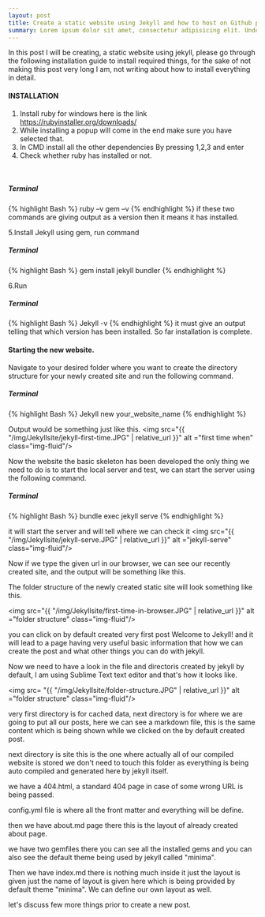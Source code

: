 ```yaml
---
layout: post
title: Create a static website using Jekyll and how to host on Github pages.
summary: Lorem ipsum dolor sit amet, consectetur adipisicing elit. Unde, dolore.
---
```



In this post I will be creating, a static website using jekyll, please go through the following installation guide to install required things, for the sake of not making this post very long I am, not writing about how to install everything in detail.

#### INSTALLATION

1.	Install ruby for windows here is the link <a href="https://rubyinstaller.org/downloads/" target="_blank">https://rubyinstaller.org/downloads/</a> 
2.	While installing a popup will come in the end make sure you have selected that.
3.	In CMD install all the other dependencies  By pressing  1,2,3 and enter
4.  Check whether ruby has installed or not.
<br/>

##### Terminal
 {% highlight Bash %}
 ruby –v
 gem –v
 {% endhighlight %}
if these two commands are giving output as a version then it means it has installed.

5.Install Jekyll using gem, run command 
##### Terminal
{% highlight Bash %}
gem install jekyll bundler
{% endhighlight %}

6.Run  
##### Terminal
{% highlight Bash %}
Jekyll  -v
{% endhighlight %}
it must give an output telling that which version has been installed.
So far installation is complete.
#### Starting the new website.
Navigate to your desired folder where you want to create the directory structure for your newly created site and run the following command.
##### Terminal
{% highlight Bash %}
Jekyll new your_website_name
{% endhighlight %}

Output would be something just like this.
<img src="{{ "/img/Jekyllsite/jekyll-first-time.JPG" | relative_url }}" alt ="first time when" class="img-fluid"/>

Now the website the basic skeleton has been developed the only thing we need to do is to start the local server and test, we can start the server using the following command.
##### Terminal
{% highlight Bash %}
bundle exec jekyll serve 
{% endhighlight %}

it will start the server and will tell where we can check it
<img src="{{ "/img/Jekyllsite/jekyll-serve.JPG" | relative_url }}" alt ="jekyll-serve" class="img-fluid"/>

Now if we type the given url in our browser, we can see our recently created site, and the output will be something like this.

The folder structure of the newly created static site will look something like this.

<img src="{{ "/img/Jekyllsite/first-time-in-browser.JPG" | relative_url }}" alt ="folder structure" class="img-fluid"/>

you can click on by default created very first post Welcome to Jekyll! and it will lead to a page having very useful basic information that how we can create the post and what other things you can do with jekyll.

Now we need to have a look in the file and directoris created by jekyll by default, I am using Sublime Text text editor and that's how it looks like.

<img src= "{{ "/img/Jekyllsite/folder-structure.JPG" | relative_url }}" alt ="folder structure" class="img-fluid"/>

very first directory is for cached data, next directory is for where we are going to put all our posts, here we can see a markdown file, this is the same content which is being shown while we clicked on the by default created post.

next directory is site this is the one where actually all of our compiled website is stored we don't need to touch this folder as everything is being auto compiled and generated here by jekyll itself.

we have a 404.html, a standard 404 page in case of some wrong URL is being passed.

config.yml file is where all the front matter and everything will be define.

then we have about.md page there this is the layout of already created about page.

we have two gemfiles there you can see all the installed gems and you can also see the default theme being used by jekyll called "minima".

Then we have index.md there is nothing much inside it just the layout is given just the name of layout is given here which is being provided by default theme "minima". We can define our own layout as well.

let's discuss few more things prior to create a new post.










